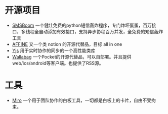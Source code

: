 # 开源项目
- [SMSBoom](https://github.com/OpenEthan/SMSBoom) 
   一个健壮免费的python短信轰炸程序，专门炸坏蛋蛋，百万接口，多线程全自动添加有效接口，支持异步协程百万并发，全免费的短信轰炸工具 
- [AFFINE](https://affine.pro/)
   又一个类 notion 的开源代替品，目标 all in one
- [Yjs](https://github.com/yjs/yjs)
   用于实时协作的同步的一个高性能类库
- [Wallabag](https://www.wallabag.org/)
   一个Pocket的开源代替品，可以自部署。并且提供web/ios/android等客户端。也提供了RSS源。

# 工具
- [Miro](https://miro.com/)
   一个用于团队协作的白板工具，一切都是白板上的卡片，自由不受拘束。
